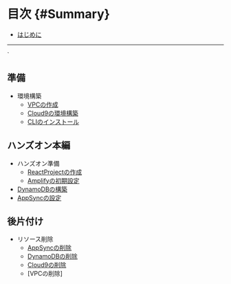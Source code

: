 # 目次 {#Summary}

- [はじめに](README.md)

---
`
## 準備
- 環境構築
  - [VPCの作成](prepare/vpc.md)
  - [Cloud9の環境構築](prepare/cloud9.md)
  - [CLIのインストール](prepare/cli.md)

## ハンズオン本編
- ハンズオン準備
  - [ReactProjectの作成](handson/react_application.md)
  - [Amplifyの初期設定](handson/amplify_init.md)
- [DynamoDBの構築]()
- [AppSyncの設定]()

## 後片付け
- リソース削除
  - [AppSyncの削除]()
  - [DynamoDBの削除]()
  - [Cloud9の削除](chapter-2/README.md)
  - [VPCの削除]